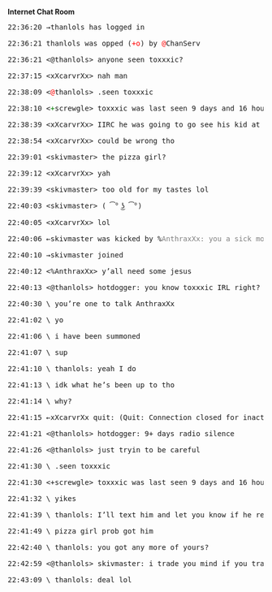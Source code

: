 
**Internet Chat Room**

<pre style="word-wrap:normal">
<span class="grey">22:36:20 →thanlols has logged in</span>

<span class="grey">22:36:21 thanlols was opped (</span><span style="color:red">+o</span><span class="grey">) by </span><span style="color:red">@</span><span class="grey">ChanServ</span>

<span class="grey">22:36:21</span> &lt;<span class="red">@</span>thanlols> anyone seen toxxxic?

<span class="grey">22:37:15</span> &lt;xXcarvrXx> nah man
    
<span class="grey">22:38:09</span> &lt;<span style="color:red">@</span>thanlols> .seen toxxxic

<span class="grey">22:38:10</span> &lt;<span style="color:green">+</span>screwgle> toxxxic was last seen 9 days and 16 hours ago saying “i’ve gotta get going. Flight’s boarding”

<span class="grey">22:38:39</span> &lt;xXcarvrXx> IIRC he was going to go see his kid at her college

<span class="grey">22:38:54</span> &lt;xXcarvrXx> could be wrong tho

<span class="grey">22:39:01</span> &lt;skivmaster> the pizza girl?

<span class="grey">22:39:12</span> &lt;xXcarvrXx> yah

<span class="grey">22:39:39</span> &lt;skivmaster> too old for my tastes lol

<span class="grey">22:40:03</span> &lt;skivmaster> ( ͡° ͜ʖ ͡°)

<span class="grey">22:40:05</span> &lt;xXcarvrXx> lol

<span class="grey">22:40:06 ←skivmaster was kicked by </span><span class="orange">%</span><span style="color:grey">AnthraxXx: you a sick mofo</span>

<span class="grey">22:40:10 →skivmaster joined</span>

<span class="grey">22:40:12</span> &lt;<span class="orange">%</span>AnthraxXx> y’all need some jesus

<span class="grey">22:40:13</span> &lt;<span class="red">@</span>thanlols> hotdogger: you know toxxxic IRL right?

<span class="grey">22:40:30</span> \<skivmaster> you’re one to talk AnthraxXx

<span class="grey">22:41:02</span> \<hotdogger> yo

<span class="grey">22:41:06</span> \<hotdogger> i have been summoned

<span class="grey">22:41:07</span> \<hotdogger> sup

<span class="grey">22:41:10</span> \<hotdogger> thanlols: yeah I do

<span class="grey">22:41:13</span> \<hotdogger> idk what he’s been up to tho

<span class="grey">22:41:14</span> \<hotdogger> why?

<span class="grey">22:41:15 ←xXcarvrXx quit: (Quit: Connection closed for inactivity)</span>

<span class="grey">22:41:21</span> &lt;<span class="red">@</span>thanlols> hotdogger: 9+ days radio silence

<span class="grey">22:41:26</span> &lt;<span class="red">@</span>thanlols> just tryin to be careful

<span class="grey">22:41:30</span> \<hotdogger> .seen toxxxic

<span class="grey">22:41:30</span> &lt;<span class="green">+</span>screwgle> toxxxic was last seen 9 days and 16 hours ago saying “i’ve gotta get going. Flight’s boarding”

<span class="grey">22:41:32</span> \<hotdogger> yikes

<span class="grey">22:41:39</span> \<hotdogger> thanlols: I’ll text him and let you know if he responds.

<span class="grey">22:41:49</span> \<skivmaster> pizza girl prob got him

<span class="grey">22:42:40</span> \<skivmaster> thanlols: you got any more of yours?

<span class="grey">22:42:59</span> &lt;<span class="red">@</span>thanlols> skivmaster: i trade you mind if you trade me yours

<span class="grey">22:43:09</span> \<skivmaster> thanlols: deal lol
</pre>

